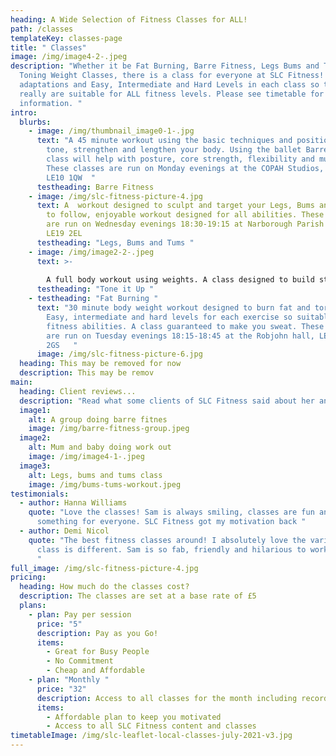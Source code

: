 ```yaml
---
heading: A Wide Selection of Fitness Classes for ALL!
path: /classes
templateKey: classes-page
title: " Classes"
image: /img/image4-2-.jpeg
description: "Whether it be Fat Burning, Barre Fitness, Legs Bums and Tums or
  Toning Weight Classes, there is a class for everyone at SLC Fitness! I offer
  adaptations and Easy, Intermediate and Hard Levels in each class so they
  really are suitable for ALL fitness levels. Please see timetable for more
  information. "
intro:
  blurbs:
    - image: /img/thumbnail_image0-1-.jpg
      text: "A 45 minute workout using the basic techniques and positions in ballet to
        tone, strengthen and lengthen your body. Using the ballet Barre this
        class will help with posture, core strength, flexibility and much more.
        These classes are run on Monday evenings at the COPAH Studios, Hinckley,
        LE10 1QW  "
      testheading: Barre Fitness
    - image: /img/slc-fitness-picture-4.jpg
      text: A  workout designed to sculpt and target your Legs, Bums and Tums. An easy
        to follow, enjoyable workout designed for all abilities. These classes
        are run on Wednesday evenings 18:30-19:15 at Narborough Parish Centre,
        LE19 2EL
      testheading: "Legs, Bums and Tums "
    - image: /img/image2-2-.jpeg
      text: >-
        
        A full body workout using weights. A class designed to build strength and stamina whilst sculpting and toning the body. Suitable for all fitness levels. Options to use lighter or heavier weights. These classes are run on Thursday evenings 18:45-19:30 at the Blaby and Whetstone boys club, LE8 6LW
      testheading: "Tone it Up "
    - testheading: "Fat Burning "
      text: "30 minute body weight workout designed to burn fat and torch calories.
        Easy, intermediate and hard levels for each exercise so suitable for all
        fitness abilities. A class guaranteed to make you sweat. These classes
        are run on Tuesday evenings 18:15-18:45 at the Robjohn hall, LE19
        2GS   "
      image: /img/slc-fitness-picture-6.jpg
  heading: This may be removed for now
  description: This may be remov
main:
  heading: Client reviews...
  description: "Read what some clients of SLC Fitness said about her and her classes. "
  image1:
    alt: A group doing barre fitnes
    image: /img/barre-fitness-group.jpeg
  image2:
    alt: Mum and baby doing work out
    image: /img/image4-1-.jpeg
  image3:
    alt: Legs, bums and tums class
    image: /img/bums-tums-workout.jpeg
testimonials:
  - author: Hanna Williams
    quote: "Love the classes! Sam is always smiling, classes are fun and there is
      something for everyone. SLC Fitness got my motivation back "
  - author: Demi Nicol
    quote: "The best fitness classes around! I absolutely love the variety; every
      class is different. Sam is so fab, friendly and hilarious to work out with
      "
full_image: /img/slc-fitness-picture-4.jpg
pricing:
  heading: How much do the classes cost?
  description: The classes are set at a base rate of £5
  plans:
    - plan: Pay per session
      price: "5"
      description: Pay as you Go!
      items:
        - Great for Busy People
        - No Commitment
        - Cheap and Affordable
    - plan: "Monthly "
      price: "32"
      description: Access to all classes for the month including recordings
      items:
        - Affordable plan to keep you motivated
        - Access to all SLC Fitness content and classes
timetableImage: /img/slc-leaflet-local-classes-july-2021-v3.jpg
---
```

